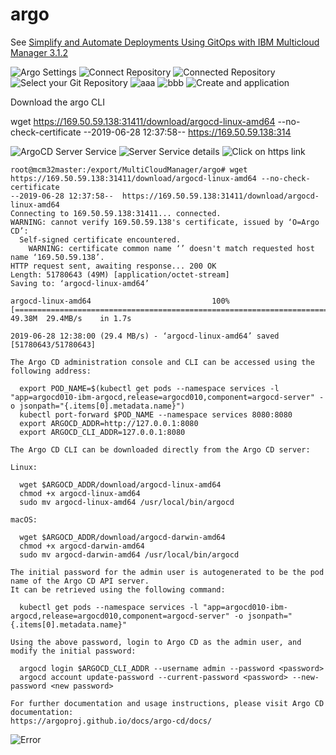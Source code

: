 # argo
See [Simplify and Automate Deployments Using GitOps with IBM Multicloud Manager 3.1.2](https://www.ibm.com/cloud/blog/simplify-and-automate-deployments-using-gitops-with-ibm-multicloud-manager-3-1-2)

![Argo Settings](images/2019/06/argo-settings.png)
![Connect Repository](images/2019/06/connect-repository.png)
![Connected Repository](images/2019/06/connected-repository.png)
![Select your Git Repository](images/2019/06/select-your-git-repository.png)
![aaa](images/2019/06/aaa.png)
![bbb](images/2019/06/bbb.png)
![Create and application](images/2019/06/create-and-application.png)

Download the argo CLI

wget https://169.50.59.138:31411/download/argocd-linux-amd64 --no-check-certificate
--2019-06-28 12:37:58--  https://169.50.59.138:314

![ArgoCD Server Service](images/2019/06/argocd-server-service.png)
![Server Service details](images/2019/06/server-service-details.png)
![Click on https link](images/2019/06/click-on-https-link.png)

```
root@mcm32master:/export/MultiCloudManager/argo# wget https://169.50.59.138:31411/download/argocd-linux-amd64 --no-check-certificate
--2019-06-28 12:37:58--  https://169.50.59.138:31411/download/argocd-linux-amd64
Connecting to 169.50.59.138:31411... connected.
WARNING: cannot verify 169.50.59.138's certificate, issued by ‘O=Argo CD’:
  Self-signed certificate encountered.
    WARNING: certificate common name ‘’ doesn't match requested host name ‘169.50.59.138’.
HTTP request sent, awaiting response... 200 OK
Length: 51780643 (49M) [application/octet-stream]
Saving to: ‘argocd-linux-amd64’

argocd-linux-amd64                           100%[============================================================================================>]  49.38M  29.4MB/s    in 1.7s    

2019-06-28 12:38:00 (29.4 MB/s) - ‘argocd-linux-amd64’ saved [51780643/51780643]
```

```
The Argo CD administration console and CLI can be accessed using the following address:

  export POD_NAME=$(kubectl get pods --namespace services -l "app=argocd010-ibm-argocd,release=argocd010,component=argocd-server" -o jsonpath="{.items[0].metadata.name}")
  kubectl port-forward $POD_NAME --namespace services 8080:8080
  export ARGOCD_ADDR=http://127.0.0.1:8080
  export ARGOCD_CLI_ADDR=127.0.0.1:8080
```

```
The Argo CD CLI can be downloaded directly from the Argo CD server:

Linux:

  wget $ARGOCD_ADDR/download/argocd-linux-amd64
  chmod +x argocd-linux-amd64
  sudo mv argocd-linux-amd64 /usr/local/bin/argocd

macOS:

  wget $ARGOCD_ADDR/download/argocd-darwin-amd64
  chmod +x argocd-darwin-amd64
  sudo mv argocd-darwin-amd64 /usr/local/bin/argocd
```

```
The initial password for the admin user is autogenerated to be the pod name of the Argo CD API server.
It can be retrieved using the following command:

  kubectl get pods --namespace services -l "app=argocd010-ibm-argocd,release=argocd010,component=argocd-server" -o jsonpath="{.items[0].metadata.name}"

Using the above password, login to Argo CD as the admin user, and modify the initial password:

  argocd login $ARGOCD_CLI_ADDR --username admin --password <password>
  argocd account update-password --current-password <password> --new-password <new password>

For further documentation and usage instructions, please visit Argo CD documentation:
https://argoproj.github.io/docs/argo-cd/docs/
```
![Error](images/2019/06/error.png)

